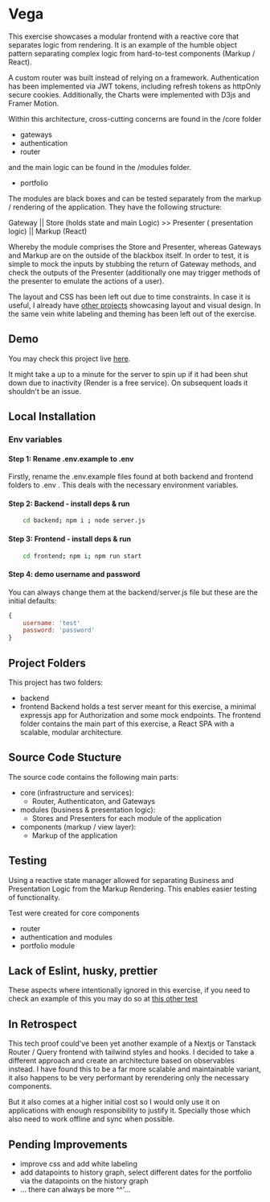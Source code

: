 # Vega

This exercise showcases a modular frontend with a reactive core that separates logic from rendering. It is an example of the humble object pattern separating complex logic from hard-to-test components (Markup / React).

A custom router was built instead of relying on a framework. Authentication has been implemented via JWT tokens, including refresh tokens as httpOnly secure cookies. Additionally, the Charts were implemented with D3js and Framer Motion. 

Within this architecture, cross-cutting concerns are found in the /core folder
- gateways
- authentication
- router

and the main logic can be found in the /modules folder.
- portfolio

The modules are black boxes and can be tested separately from the markup / rendering of the application. They have the following structure:

Gateway || Store (holds state and main Logic) >> Presenter ( presentation logic) || Markup (React)

Whereby the module comprises the Store and Presenter, whereas Gateways and Markup are on the outside of the blackbox itself. In order to test, it is simple to mock the inputs by stubbing the return of Gateway methods, and check the outputs of the Presenter (additionally one may trigger methods of the presenter to emulate the actions of a user).

The layout and CSS has been left out due to time constraints. In case it is useful, I already have [other projects](https://fernandopayala.com) showcasing layout and visual design. In the same vein white labeling and theming has been left out of the exercise.

## Demo
You may check this project live [here](https://vega-qq8m.onrender.com). 

It might take a up to a minute for the server to spin up if it had been shut down due to inactivity (Render is a free service). On subsequent loads it shouldn't be an issue.

## Local Installation

### Env variables
#### Step 1: Rename .env.example to .env
Firstly, rename the .env.example files found at both backend and frontend folders to .env . This deals with the necessary environment variables.

#### Step 2: Backend - install deps & run

```bash
    cd backend; npm i ; node server.js
```
#### Step 3: Frontend - install deps & run
```bash
    cd frontend; npm i; npm run start
```

#### Step 4: demo username and password
You can always change them at the backend/server.js file but these are the initial defaults:

```js
{
    username: 'test'
    password: 'password'
}
```


## Project Folders
This project has two folders:
- backend
- frontend
Backend holds a test server meant for this exercise, a minimal expressjs app for Authorization and some mock endpoints.
The frontend folder contains the main part of this exercise, a React SPA with a scalable, modular architecture.


## Source Code Stucture
The source code contains the following main parts:
- core (infrastructure and services): 
    - Router, Authenticaton, and Gateways
- modules (business & presentation logic): 
    - Stores and Presenters for each module of the application
- components (markup / view layer): 
    - Markup of the application

## Testing
Using a reactive state manager allowed for separating Business and Presentation Logic from the Markup Rendering. This enables easier testing of functionality. 

Test were created for core components
- router
- authentication
and modules
- portfolio module

## Lack of Eslint, husky, prettier
These aspects where intentionally ignored in this exercise, if you need to check an example of this you may do so at [this other test](https://github.com/ferpar/inditext-tst) 

## In Retrospect
This tech proof could've been yet another example of a Nextjs or Tanstack Router / Query frontend with tailwind styles and hooks. I decided to take a different approach and create an architecture based on observables instead. I have found this to be a far more scalable and maintainable variant, it also happens to be very performant by rerendering only the necessary components.

But it also comes at a higher initial cost so I would only use it on applications with enough responsibility to justify it. Specially those which also need to work offline and sync when possible.

## Pending Improvements
- improve css and add white labeling
- add datapoints to history graph, select different dates for the portfolio via the datapoints on the history graph
- ... there can always be more ^^'...